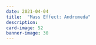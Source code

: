 ```yaml
---
date: 2021-04-04
title:  "Mass Effect: Andromeda"
description:
card-image: 52
banner-image: 30
---
```

